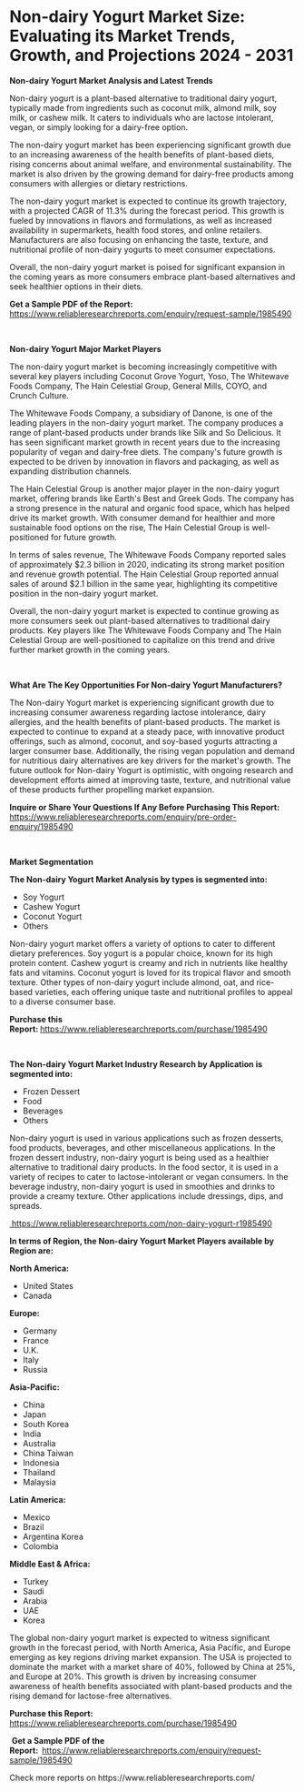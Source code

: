 <p><h1>Non-dairy Yogurt Market Size: Evaluating its Market Trends, Growth, and Projections 2024 - 2031</h1></p><p><strong>Non-dairy Yogurt Market Analysis and Latest Trends</strong></p>
<p><p>Non-dairy yogurt is a plant-based alternative to traditional dairy yogurt, typically made from ingredients such as coconut milk, almond milk, soy milk, or cashew milk. It caters to individuals who are lactose intolerant, vegan, or simply looking for a dairy-free option.</p><p>The non-dairy yogurt market has been experiencing significant growth due to an increasing awareness of the health benefits of plant-based diets, rising concerns about animal welfare, and environmental sustainability. The market is also driven by the growing demand for dairy-free products among consumers with allergies or dietary restrictions.</p><p>The non-dairy yogurt market is expected to continue its growth trajectory, with a projected CAGR of 11.3% during the forecast period. This growth is fueled by innovations in flavors and formulations, as well as increased availability in supermarkets, health food stores, and online retailers. Manufacturers are also focusing on enhancing the taste, texture, and nutritional profile of non-dairy yogurts to meet consumer expectations.</p><p>Overall, the non-dairy yogurt market is poised for significant expansion in the coming years as more consumers embrace plant-based alternatives and seek healthier options in their diets.</p></p>
<p><strong>Get a Sample PDF of the Report:&nbsp;</strong> <a href="https://www.reliableresearchreports.com/enquiry/request-sample/1985490">https://www.reliableresearchreports.com/enquiry/request-sample/1985490</a></p>
<p>&nbsp;</p>
<p><strong>Non-dairy Yogurt Major Market Players</strong></p>
<p><p>The non-dairy yogurt market is becoming increasingly competitive with several key players including Coconut Grove Yogurt, Yoso, The Whitewave Foods Company, The Hain Celestial Group, General Mills, COYO, and Crunch Culture. </p><p>The Whitewave Foods Company, a subsidiary of Danone, is one of the leading players in the non-dairy yogurt market. The company produces a range of plant-based products under brands like Silk and So Delicious. It has seen significant market growth in recent years due to the increasing popularity of vegan and dairy-free diets. The company's future growth is expected to be driven by innovation in flavors and packaging, as well as expanding distribution channels.</p><p>The Hain Celestial Group is another major player in the non-dairy yogurt market, offering brands like Earth's Best and Greek Gods. The company has a strong presence in the natural and organic food space, which has helped drive its market growth. With consumer demand for healthier and more sustainable food options on the rise, The Hain Celestial Group is well-positioned for future growth.</p><p>In terms of sales revenue, The Whitewave Foods Company reported sales of approximately $2.3 billion in 2020, indicating its strong market position and revenue growth potential. The Hain Celestial Group reported annual sales of around $2.1 billion in the same year, highlighting its competitive position in the non-dairy yogurt market.</p><p>Overall, the non-dairy yogurt market is expected to continue growing as more consumers seek out plant-based alternatives to traditional dairy products. Key players like The Whitewave Foods Company and The Hain Celestial Group are well-positioned to capitalize on this trend and drive further market growth in the coming years.</p></p>
<p>&nbsp;</p>
<p><strong>What Are The Key Opportunities For Non-dairy Yogurt Manufacturers?</strong></p>
<p><p>The Non-dairy Yogurt market is experiencing significant growth due to increasing consumer awareness regarding lactose intolerance, dairy allergies, and the health benefits of plant-based products. The market is expected to continue to expand at a steady pace, with innovative product offerings, such as almond, coconut, and soy-based yogurts attracting a larger consumer base. Additionally, the rising vegan population and demand for nutritious dairy alternatives are key drivers for the market's growth. The future outlook for Non-dairy Yogurt is optimistic, with ongoing research and development efforts aimed at improving taste, texture, and nutritional value of these products further propelling market expansion.</p></p>
<p><strong>Inquire or Share Your Questions If Any Before Purchasing This Report:</strong> <a href="https://www.reliableresearchreports.com/enquiry/pre-order-enquiry/1985490">https://www.reliableresearchreports.com/enquiry/pre-order-enquiry/1985490</a></p>
<p>&nbsp;</p>
<p><strong>Market Segmentation</strong></p>
<p><strong>The Non-dairy Yogurt Market Analysis by types is segmented into:</strong></p>
<p><ul><li>Soy Yogurt</li><li>Cashew Yogurt</li><li>Coconut Yogurt</li><li>Others</li></ul></p>
<p><p>Non-dairy yogurt market offers a variety of options to cater to different dietary preferences. Soy yogurt is a popular choice, known for its high protein content. Cashew yogurt is creamy and rich in nutrients like healthy fats and vitamins. Coconut yogurt is loved for its tropical flavor and smooth texture. Other types of non-dairy yogurt include almond, oat, and rice-based varieties, each offering unique taste and nutritional profiles to appeal to a diverse consumer base.</p></p>
<p><strong>Purchase this Report:&nbsp;</strong><a href="https://www.reliableresearchreports.com/purchase/1985490">https://www.reliableresearchreports.com/purchase/1985490</a></p>
<p>&nbsp;</p>
<p><strong>The Non-dairy Yogurt Market Industry Research by Application is segmented into:</strong></p>
<p><ul><li>Frozen Dessert</li><li>Food</li><li>Beverages</li><li>Others</li></ul></p>
<p><p>Non-dairy yogurt is used in various applications such as frozen desserts, food products, beverages, and other miscellaneous applications. In the frozen dessert industry, non-dairy yogurt is being used as a healthier alternative to traditional dairy products. In the food sector, it is used in a variety of recipes to cater to lactose-intolerant or vegan consumers. In the beverage industry, non-dairy yogurt is used in smoothies and drinks to provide a creamy texture. Other applications include dressings, dips, and spreads.</p></p>
<p><a href="https://www.reliableresearchreports.com/non-dairy-yogurt-r1985490">&nbsp;https://www.reliableresearchreports.com/non-dairy-yogurt-r1985490</a></p>
<p><strong>In terms of Region, the Non-dairy Yogurt Market Players available by Region are:</strong></p>
<p>
    <p> <strong> North America: </strong>
        <ul>
            <li>United States</li>
            <li>Canada</li>
        </ul>
        </p> 
    <p> <strong> Europe: </strong>
        <ul>
            <li>Germany</li>
            <li>France</li>
            <li>U.K.</li>
            <li>Italy</li>
            <li>Russia</li>
        </ul>
        </p> 
    <p> <strong> Asia-Pacific: </strong>
        <ul>
            <li>China</li>
            <li>Japan</li>
            <li>South Korea</li>
            <li>India</li>
            <li>Australia</li>
            <li>China Taiwan</li>
            <li>Indonesia</li>
            <li>Thailand</li>
            <li>Malaysia</li>
        </ul>
        </p> 
    <p> <strong> Latin America: </strong>
        <ul>
            <li>Mexico</li>
            <li>Brazil</li>
            <li>Argentina Korea</li>
            <li>Colombia</li>
        </ul>
        </p> 
    <p> <strong> Middle East & Africa: </strong>
        <ul>
            <li>Turkey</li>
            <li>Saudi</li>
            <li>Arabia</li>
            <li>UAE</li>
            <li>Korea</li>
        </ul>
    </p>
    </p>
<p><p>The global non-dairy yogurt market is expected to witness significant growth in the forecast period, with North America, Asia Pacific, and Europe emerging as key regions driving market expansion. The USA is projected to dominate the market with a market share of 40%, followed by China at 25%, and Europe at 20%. This growth is driven by increasing consumer awareness of health benefits associated with plant-based products and the rising demand for lactose-free alternatives.</p></p>
<p><strong>Purchase this Report: </strong><a href="https://www.reliableresearchreports.com/purchase/1985490">https://www.reliableresearchreports.com/purchase/1985490</a></p>
<p>&nbsp;<strong>Get a Sample PDF of the Report:&nbsp;&nbsp;</strong><a href="https://www.reliableresearchreports.com/enquiry/request-sample/1985490">https://www.reliableresearchreports.com/enquiry/request-sample/1985490</a></p>
<p><strong></strong></p>
<p>Check more reports on https://www.reliableresearchreports.com/</p>